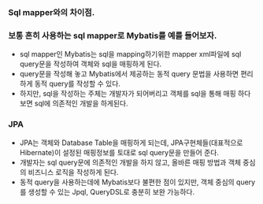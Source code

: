 ### Sql mapper와의 차이점.

### 보통 흔히 사용하는 sql mapper로 Mybatis를 예를 들어보자.
- sql mapper인 Mybatis는 sql을 mapping하기위한 mapper xml파일에 sql query문을 작성하여 객체와 sql을 매핑하게 된다.
- query문을 작성해 놓고 Mybatis에서 제공하는 동적 query 문법을 사용하면 편리하게 동적 query를 작성할 수 있다.
- 하지만, sql을 작성하는 주체는 개발자가 되어버리고 객체를 sql을 통해 매핑 하다보면 sql에 의존적인 개발을 하게된다.

### JPA
- JPA는 객체와 Database Table을 매핑하게 되는데, JPA구현체들(대표적으로 Hibernate)이 설정된 매핑정보를 토대로 sql query문을 만들어 준다.
- 개발자는 sql query문에 의존적인 개발을 하지 않고, 올바른 매핑 방법과 객체 중심의 비즈니스 로직을 작성하게 된다.
- 동적 query을 사용하는데에 Mybatis보다 불편한 점이 있지만, 객체 중심의 query를 생성할 수 있는 Jpql, QueryDSL로 충분히 보완 가능하다.
